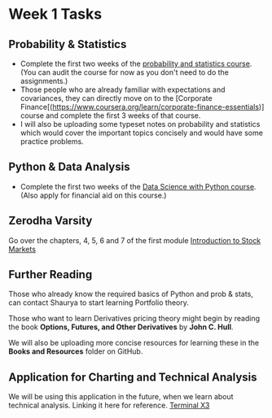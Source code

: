 # Week 1 Tasks

## Probability & Statistics
* Complete the first two weeks of the [probability and statistics course](https://www.coursera.org/learn/probability-theory-statistics). (You can audit the course for now as you don't need to do the assignments.)
* Those people who are already familiar with expectations and covariances, they can directly move on to the [Corporate Finance[(https://www.coursera.org/learn/corporate-finance-essentials)] course and complete the first 3 weeks of that course.
* I will also be uploading some typeset notes on probability and statistics which would cover the important topics concisely and would have some practice problems. 

## Python & Data Analysis
* Complete the first two weeks of the [Data Science with Python course](https://www.coursera.org/learn/python-data-analysis). (Also apply for financial aid on this course.)

## Zerodha Varsity
Go over the chapters, 4, 5, 6 and 7 of the first module [Introduction to Stock Markets](https://zerodha.com/varsity/module/introduction-to-stock-markets/)

## Further Reading
Those who already know the required basics of Python and prob & stats, can contact Shaurya to start learning Portfolio theory.

Those who want to learn Derivatives pricing theory might begin by reading the book **Options, Futures, and Other Derivatives** by **John C. Hull**. 

We will also be uploading more concise resources for learning these in the **Books and Resources** folder on GitHub.

## Application for Charting and Technical Analysis
We will be using this application in the future, when we learn about technical analysis. Linking it here for reference. 
[Terminal X3](https://www.edelweiss.in/tx3)